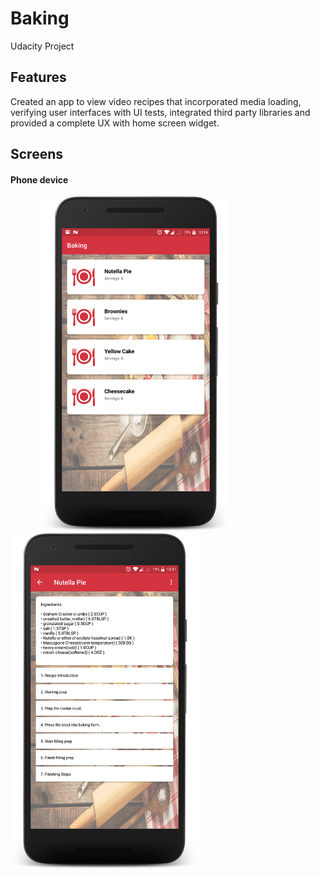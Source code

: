 # Baking
Udacity Project

## Features

Created an app to view video recipes that incorporated media loading, verifying user interfaces with UI tests, integrated third party libraries and provided a complete UX with home screen widget.

## Screens

#### Phone device

<img src="https://github.com/Randeep24/Baking/blob/master/art/recipe_list_phone.png" width="300" hspace="50"/> <img src="https://github.com/Randeep24/Baking/blob/master/art/ingredient_phone.png" width="300"/> 

